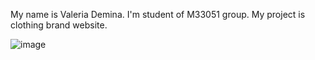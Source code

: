My name is Valeria Demina. I'm student of M33051 group. My project is clothing brand website.

![image](https://github.com/lerchonok/web-programming/assets/91780226/a19016e6-e1be-4acf-9c2f-c54b3477a4e4)

